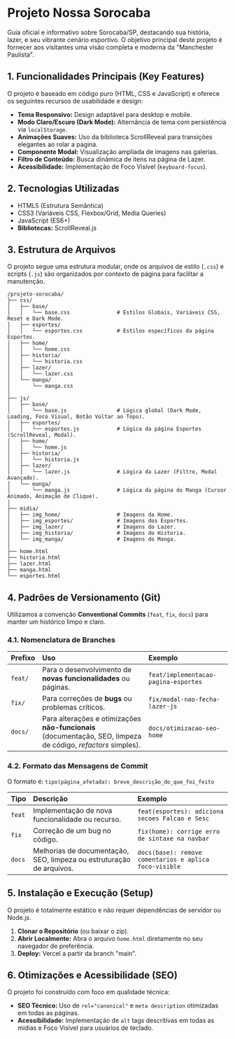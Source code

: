 # Projeto Nossa Sorocaba

Guia oficial e informativo sobre Sorocaba/SP, destacando sua história, lazer, e seu vibrante cenário esportivo. O objetivo principal deste projeto é fornecer aos visitantes uma visão completa e moderna da "Manchester Paulista".

## 1. Funcionalidades Principais (Key Features)

O projeto é baseado em código puro (HTML, CSS e JavaScript) e oferece os seguintes recursos de usabilidade e design:

* **Tema Responsivo:** Design adaptável para desktop e mobile.
* **Modo Claro/Escuro (Dark Mode):** Alternância de tema com persistência via `localStorage`.
* **Animações Suaves:** Uso da biblioteca ScrollReveal para transições elegantes ao rolar a página.
* **Componente Modal:** Visualização ampliada de imagens nas galerias.
* **Filtro de Conteúdo:** Busca dinâmica de itens na página de Lazer.
* **Acessibilidade:** Implementação de Foco Visível (`keyboard-focus`).

## 2. Tecnologias Utilizadas

* HTML5 (Estrutura Semântica)
* CSS3 (Variáveis CSS, Flexbox/Grid, Media Queries)
* JavaScript (ES6+)
* **Bibliotecas:** ScrollReveal.js

## 3. Estrutura de Arquivos

O projeto segue uma estrutura modular, onde os arquivos de estilo (`.css`) e scripts (`.js`) são organizados por contexto de página para facilitar a manutenção.

```tree
/projeto-sorocaba/
├── css/
│   ├── base/
│   │   └── base.css               # Estilos Globais, Variáveis CSS, Reset e Dark Mode.
│   ├── esportes/
│   │   └── esportes.css           # Estilos específicos da página Esportes.
│   ├── home/
│   │   └── home.css
│   ├── historia/
│   │   └── historia.css
│   ├── lazer/
│   │   └── lazer.css
│   └── manga/
│       └── manga.css
│
├── js/
│   ├── base/
│   │   └── base.js                # Lógica global (Dark Mode, Loading, Foco Visual, Botão Voltar ao Topo).
│   ├── esportes/
│   │   └── esportes.js            # Lógica da página Esportes (ScrollReveal, Modal).
│   ├── home/
│   │   └── home.js
│   ├── historia/
│   │   └── historia.js
│   ├── lazer/
│   │   └── lazer.js               # Lógica da Lazer (Filtro, Modal Avançado).
│   └── manga/
│       └── manga.js               # Lógica da página do Manga (Cursor Animado, Animação de Clique).
│
├── midia/
│   ├── img_home/                  # Imagens da Home.
│   ├── img_esportes/              # Imagens dos Esportes.
│   ├── img_lazer/                 # Imagens do Lazer.
│   ├── img_historia/              # Imagens do Historia.
│   └── img_manga/                 # Imagens do Manga.
│
├── home.html
├── historia.html
├── lazer.html
├── manga.html
└── esportes.html
```

## 4. Padrões de Versionamento (Git)

Utilizamos a convenção **Conventional Commits** (`feat`, `fix`, `docs`) para manter um histórico limpo e claro.

### 4.1. Nomenclatura de Branches

| Prefixo | Uso | Exemplo |
| :--- | :--- | :--- |
| `feat/` | Para o desenvolvimento de **novas funcionalidades** ou páginas. | `feat/implementacao-pagina-esportes` |
| `fix/` | Para correções de **bugs** ou problemas críticos. | `fix/modal-nao-fecha-lazer-js` |
| `docs/` | Para alterações e otimizações **não-funcionais** (documentação, SEO, limpeza de código, *refactors* simples). | `docs/otimizacao-seo-home` |

### 4.2. Formato das Mensagens de Commit

O formato é: `tipo(página_afetada): breve_descrição_do_que_foi_feito`

| Tipo | Descrição | Exemplo |
| :--- | :--- | :--- |
| `feat` | Implementação de nova funcionalidade ou recurso. | `feat(esportes): adiciona secoes Falcao e Sesc` |
| `fix` | Correção de um bug no código. | `fix(home): corrige erro de sintaxe na navbar` |
| `docs` | Melhorias de documentação, SEO, limpeza ou estruturação de arquivos. | `docs(base): remove comentarios e aplica foco-visible` |

## 5. Instalação e Execução (Setup)

O projeto é totalmente estático e não requer dependências de servidor ou Node.js.

1.  **Clonar o Repositório** (ou baixar o zip).
2.  **Abrir Localmente:** Abra o arquivo `home.html` diretamente no seu navegador de preferência.
3.  **Deploy:** Vercel a partir da branch "main".

## 6. Otimizações e Acessibilidade (SEO)

O projeto foi construído com foco em qualidade técnica:

* **SEO Técnico:** Uso de `rel="canonical"` e `meta description` otimizadas em todas as páginas.
* **Acessibilidade:** Implementação de `alt` tags descritivas em todas as mídias e Foco Visível para usuários de teclado.